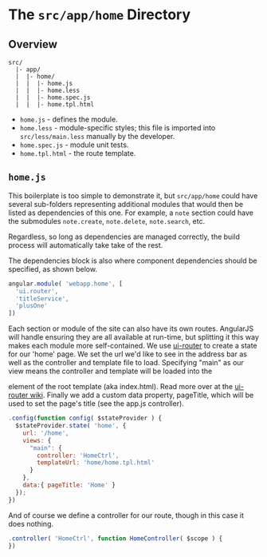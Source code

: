 # The `src/app/home` Directory

## Overview

```
src/
  |- app/
  |  |- home/
  |  |  |- home.js
  |  |  |- home.less
  |  |  |- home.spec.js
  |  |  |- home.tpl.html
```

- `home.js` - defines the module.
- `home.less` - module-specific styles; this file is imported into
  `src/less/main.less` manually by the developer.
- `home.spec.js` - module unit tests.
- `home.tpl.html` - the route template.

## `home.js`

This boilerplate is too simple to demonstrate it, but `src/app/home` could have
several sub-folders representing additional modules that would then be listed
as dependencies of this one.  For example, a `note` section could have the
submodules `note.create`, `note.delete`, `note.search`, etc.

Regardless, so long as dependencies are managed correctly, the build process
will automatically take take of the rest.

The dependencies block is also where component dependencies should be
specified, as shown below.

```js
angular.module( 'webapp.home', [
  'ui.router',
  'titleService',
  'plusOne'
])
```

Each section or module of the site can also have its own routes. AngularJS will
handle ensuring they are all available at run-time, but splitting it this way
makes each module more self-contained. We use [ui-router](https://github.com/angular-ui/ui-router) to create
a state for our 'home' page. We set the url we'd like to see in the address bar
as well as the controller and template file to load. Specifying "main" as our view
means the controller and template will be loaded into the <div ui-view="main"/> element
of the root template (aka index.html). Read more over at the [ui-router wiki](https://github.com/angular-ui/ui-router/wiki).
Finally we add a custom data property, pageTitle, which will be used to set the page's
title (see the app.js controller).

```js
.config(function config( $stateProvider ) {
  $stateProvider.state( 'home', {
    url: '/home',
    views: {
      "main": {
        controller: 'HomeCtrl',
        templateUrl: 'home/home.tpl.html'
      }
    },
    data:{ pageTitle: 'Home' }
  });
})
```

And of course we define a controller for our route, though in this case it does
nothing.

```js
.controller( 'HomeCtrl', function HomeController( $scope ) {
})
```
